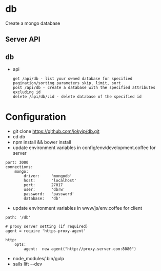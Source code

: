 # db

Create a mongo database


Server API
---------------------------------------------------------
## db
		
* api

	```
	get /api/db - list your owned database for specified pagination/sorting parameters skip, limit, sort
	post /api/db - create a database with the specified attributes excluding id
    delete /api/db/:id - delete database of the specified id

Configuration
=============

*   git clone https://github.com/jokyip/db.git
*   cd db
*   npm install && bower install
*   update environment variables in config/env/development.coffee for server
```
port: 3000
connections:
	mongo:
		driver:		'mongodb'
		host:		'localhost'
		port:		27017
		user:		'dbrw'
		password:	'password'
		database:	'db'
```

*	update environment variables in www/js/env.coffee for client
```
path: '/db'

# proxy server setting (if required)
agent = require 'https-proxy-agent'

http:
	opts:
		agent:	new agent("http://proxy.server.com:8080")

```

*	node_modules/.bin/gulp
*	sails lift --dev
